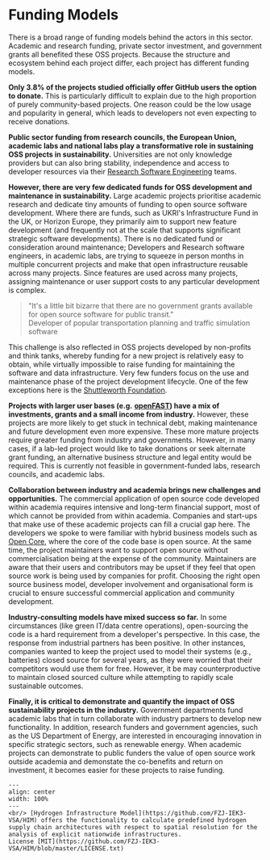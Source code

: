 # Funding Models

There is a broad range of funding models behind the actors in this sector. Academic and research funding, private sector investment, and government grants all benefited these OSS projects. Because the structure and ecosystem behind each project differ, each project has different funding models.

**Only 3.8% of the projects studied officially offer GitHub users the option to donate.** This is particularly difficult to explain due to the high proportion of purely community-based projects. One reason could be the low usage and popularity in general, which leads to developers not even expecting to receive donations.

**Public sector funding from research councils, the European Union, academic labs and national labs play a transformative role in sustaining OSS projects in sustainability.** Universities are not only knowledge providers but can also bring stability, independence and access to developer resources via their [Research Software Engineering](https://de.wikipedia.org/wiki/Research_Software_Engineering) teams.

**However, there are very few dedicated funds for OSS development and maintenance in sustainability.** Large academic projects prioritise academic research and dedicate tiny amounts of funding to open source software development. Where there are funds, such as UKRI's Infrastructure Fund in the UK, or Horizon Europe, they primarily aim to support new feature development (and frequently not at the scale that supports significant strategic software developments). There is no dedicated fund or consideration around maintenance; Developers and Research software engineers, in academic labs, are trying to squeeze in person months in multiple concurrent projects and make that open infrastructure reusable across many projects. Since features are used across many projects, assigning maintenance or user support costs to any particular development is complex.

>  "It's a little bit bizarre that there are no government grants available for open source software for public transit." 
</br> Developer of popular transportation planning and traffic simulation software

This challenge is also reflected in OSS projects developed by non-profits and think tanks, whereby funding for a new project is relatively easy to obtain, while virtually impossible to raise funding for maintaining the software and data infrastructure. Very few funders focus on the use and maintenance phase of the project development lifecycle. One of the few exceptions here is the [Shuttleworth Foundation](https://shuttleworthfoundation.org/).

**Projects with larger user bases (e.g.** [**openFAST**](https://github.com/OpenFAST/openfast)**) have a mix of investments, grants and a small income from industry.** However, these projects are more likely to get stuck in technical debt, making maintenance and future development even more expensive. These more mature projects require greater funding from industry and governments. However, in many cases, if a lab-led project would like to take donations or seek alternate grant funding, an alternative business structure and legal entity would be required. This is currently not feasible in government-funded labs, research councils, and academic labs.

**Collaboration between industry and academia brings new challenges and opportunities.** The commercial application of open source code developed within academia requires intensive and long-term financial support, most of which cannot be provided from within academia. Companies and start-ups that make use of these academic projects can fill a crucial gap here. The developers we spoke to were familiar with hybrid business models such as [Open Core](https://en.wikipedia.org/wiki/Open-core_model), where the core of the code base is open source. At the same time, the project maintainers want to support open source without commercialisation being at the expense of the community. Maintainers are aware that their users and contributors may be upset if they feel that open source work is being used by companies for profit. Choosing the right open source business model, developer involvement and organisational form is crucial to ensure successful commercial application and community development.

**Industry-consulting models have mixed success so far.** In some circumstances (like green IT/data centre operations), open-sourcing the code is a hard requirement from a developer's perspective. In this case, the response from industrial partners has been positive. In other instances, companies wanted to keep the project used to model their systems (e.g., batteries) closed source for several years, as they were worried that their competitors would use them for free. However, it be may counterproductive to maintain closed sourced culture while attempting to rapidly scale sustainable outcomes.

**Finally, it is critical to demonstrate and quantify the impact of OSS sustainability projects in the industry.** Government departments fund academic labs that in turn collaborate with industry partners to develop new functionality. In addition, research funders and government agencies, such as the US Department of Energy, are interested in encouraging innovation in specific strategic sectors, such as renewable energy. When academic projects can demonstrate to public funders the value of open source work outside academia and demonstate the co-benefits and return on investment, it becomes easier for these projects to raise funding.


```{figure} ../images/HIM.png
---
align: center
width: 100%
---
<br/> [Hydrogen Infrastructure Model](https://github.com/FZJ-IEK3-VSA/HIM) offers the functionality to calculate predefined hydrogen supply chain architectures with respect to spatial resolution for the analysis of explicit nationwide infrastructures.
License [MIT](https://github.com/FZJ-IEK3-VSA/HIM/blob/master/LICENSE.txt)
```